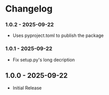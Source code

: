 Changelog
=========

### 1.0.2 - 2025-09-22

* Uses pyproject.toml to publish the package

### 1.0.1 - 2025-09-22

* Fix setup.py's long decription 

## 1.0.0 - 2025-09-22

* Initial Release
